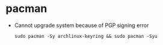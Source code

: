 # pacman

* Cannot upgrade system because of PGP signing error

   `sudo pacman -Sy archlinux-keyring && sudo pacman -Syu`

